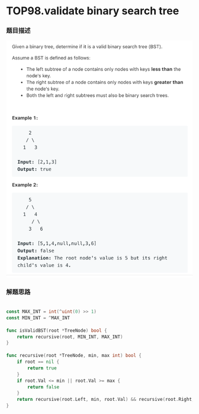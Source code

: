 # TOP98.validate binary search tree   
### 题目描述   
![avatar](img.png)   
### 解题思路

```go

const MAX_INT = int(^uint(0) >> 1)
const MIN_INT = ^MAX_INT

func isValidBST(root *TreeNode) bool {
	return recursive(root, MIN_INT, MAX_INT)
}

func recursive(root *TreeNode, min, max int) bool {
	if root == nil {
		return true
	}
	if root.Val <= min || root.Val >= max {
		return false
	}
	return recursive(root.Left, min, root.Val) && recursive(root.Right, root.Val, max)
}

```
